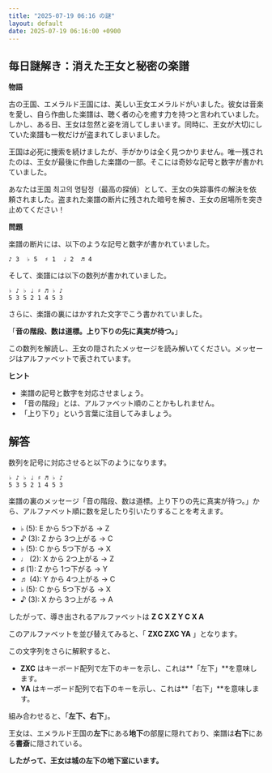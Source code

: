 ```yaml
---
title: "2025-07-19 06:16 の謎"
layout: default
date: 2025-07-19 06:16:00 +0900
---
```

## 毎日謎解き：消えた王女と秘密の楽譜

**物語**

古の王国、エメラルド王国には、美しい王女エメラルドがいました。彼女は音楽を愛し、自ら作曲した楽譜は、聴く者の心を癒す力を持つと言われていました。しかし、ある日、王女は忽然と姿を消してしまいます。同時に、王女が大切にしていた楽譜も一枚だけが盗まれてしまいました。

王国は必死に捜索を続けましたが、手がかりは全く見つかりません。唯一残されたのは、王女が最後に作曲した楽譜の一部。そこには奇妙な記号と数字が書かれていました。

あなたは王国 최고의 명탐정（最高の探偵）として、王女の失踪事件の解決を依頼されました。盗まれた楽譜の断片に残された暗号を解き、王女の居場所を突き止めてください！

**問題**

楽譜の断片には、以下のような記号と数字が書かれていました。

```
♪ 3  ♭ 5  ♯ 1  ♩ 2  ♬ 4
```

そして、楽譜には以下の数列が書かれていました。

```
♭ ♪ ♭ ♩ ♯ ♬ ♭ ♪
5 3 5 2 1 4 5 3
```

さらに、楽譜の裏にはかすれた文字でこう書かれていました。

「**音の階段、数は道標。上り下りの先に真実が待つ。**」

この数列を解読し、王女の隠されたメッセージを読み解いてください。メッセージはアルファベットで表されています。

**ヒント**

*   楽譜の記号と数字を対応させましょう。
*   「音の階段」とは、アルファベット順のことかもしれません。
*   「上り下り」という言葉に注目してみましょう。

## 解答

数列を記号に対応させると以下のようになります。

```
♭ ♪ ♭ ♩ ♯ ♬ ♭ ♪
5 3 5 2 1 4 5 3
```

楽譜の裏のメッセージ「音の階段、数は道標。上り下りの先に真実が待つ。」から、アルファベット順に数を足したり引いたりすることを考えます。

*   ♭ (5): E から 5つ下がる → Z
*   ♪ (3): Z から 3つ上がる → C
*   ♭ (5): C から 5つ下がる → X
*   ♩ (2): X から 2つ上がる → Z
*   ♯ (1): Z から 1つ下がる → Y
*   ♬ (4): Y から 4つ上がる → C
*   ♭ (5): C から 5つ下がる → X
*   ♪ (3): X から 3つ上がる → A

したがって、導き出されるアルファベットは **Z C X Z Y C X A**

このアルファベットを並び替えてみると、「 **ZXC ZXC YA** 」となります。

この文字列をさらに解釈すると、

*   **ZXC** はキーボード配列で左下のキーを示し、これは**「左下」**を意味します。
*   **YA** はキーボード配列で右下のキーを示し、これは**「右下」**を意味します。

組み合わせると、「**左下、右下**」。

王女は、エメラルド王国の**左下**にある**地下**の部屋に隠れており、楽譜は**右下**にある**書斎**に隠されている。

**したがって、王女は城の左下の地下室にいます。**
